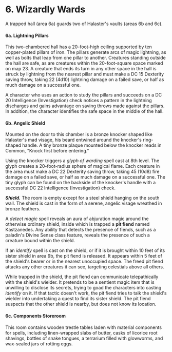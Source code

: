 # 6. Wizardly Wards

A trapped hall (area 6a) guards two of Halaster's vaults (areas 6b and 6c).

#### 6a. Lightning Pillars

This two-chambered hall has a 20-foot-high ceiling supported by ten copper-plated pillars of iron. The pillars generate arcs of magic lightning, as well as bolts that leap from one pillar to another. Creatures standing outside the hall are safe, as are creatures within the 20-foot-square space marked on map 23. A creature that ends its turn in any other space in the hall is struck by lightning from the nearest pillar and must make a DC 15 Dexterity saving throw, taking 22 (4d10) lightning damage on a failed save, or half as much damage on a successful one.

A character who uses an action to study the pillars and succeeds on a DC 20 Intelligence (Investigation) check notices a pattern in the lightning discharges and gains advantage on saving throws made against the pillars. In addition, the character identifies the safe space in the middle of the hall.

#### 6b. Angelic Shield

Mounted on the door to this chamber is a bronze knocker shaped like Halaster's mad visage, his beard entwined around the knocker's ring-shaped handle. A tiny bronze plaque mounted below the knocker reads in Common, "Knock first before entering."

Using the knocker triggers a *glyph of warding* spell cast at 8th level. The glyph creates a 20-foot-radius sphere of magical flame. Each creature in the area must make a DC 22 Dexterity saving throw, taking 45 (10d8) fire damage on a failed save, or half as much damage on a successful one. The tiny glyph can be found on the backside of the knocker's handle with a successful DC 22 Intelligence (Investigation) check.

***Shield.*** The room is empty except for a steel shield hanging on the south wall. The shield is cast in the form of a serene, angelic visage wreathed in bronze feathers.

A *detect magic* spell reveals an aura of abjuration magic around the otherwise ordinary shield, inside which is trapped a **pit fiend** named Kastzanedes. Any ability that detects the presence of fiends, such as a paladin's Divine Sense class feature, reveals the presence of such a creature bound within the shield.

If an *identify* spell is cast on the shield, or if it is brought within 10 feet of its sister shield in area 9b, the pit fiend is released. It appears within 5 feet of the shield's bearer or in the nearest unoccupied space. The freed pit fiend attacks any other creatures it can see, targeting celestials above all others.

While trapped in the shield, the pit fiend can communicate telepathically with the shield's wielder. It pretends to be a sentient magic item that is unwilling to disclose its secrets, trying to goad the characters into casting *identify* on it. If that tactic doesn't work, the pit fiend tries to talk the shield's wielder into undertaking a quest to find its sister shield. The pit fiend suspects that the other shield is nearby, but does not know its location.

#### 6c. Components Storeroom

This room contains wooden trestle tables laden with material components for spells, including linen-wrapped slabs of butter, casks of licorice root shavings, bottles of snake tongues, a terrarium filled with glowworms, and wax-sealed jars of rotting eggs.